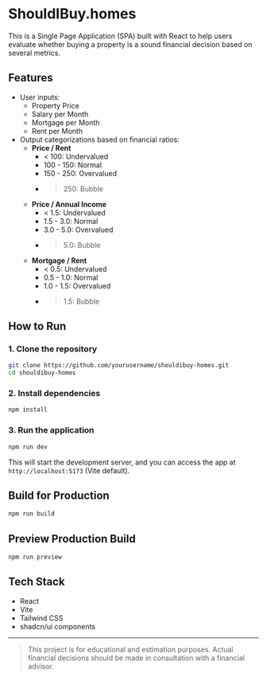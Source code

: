 # ShouldIBuy.homes

This is a Single Page Application (SPA) built with React to help users evaluate whether buying a property is a sound financial decision based on several metrics.

## Features

- User inputs:
  - Property Price
  - Salary per Month
  - Mortgage per Month
  - Rent per Month
- Output categorizations based on financial ratios:
  - **Price / Rent**
    - < 100: Undervalued
    - 100 - 150: Normal
    - 150 - 250: Overvalued
    - > 250: Bubble
  - **Price / Annual Income**
    - < 1.5: Undervalued
    - 1.5 - 3.0: Normal
    - 3.0 - 5.0: Overvalued
    - > 5.0: Bubble
  - **Mortgage / Rent**
    - < 0.5: Undervalued
    - 0.5 - 1.0: Normal
    - 1.0 - 1.5: Overvalued
    - > 1.5: Bubble

## How to Run

### 1. Clone the repository
```bash
git clone https://github.com/yourusername/shouldibuy-homes.git
cd shouldibuy-homes
```

### 2. Install dependencies
```bash
npm install
```

### 3. Run the application
```bash
npm run dev
```

This will start the development server, and you can access the app at `http://localhost:5173` (Vite default).

## Build for Production
```bash
npm run build
```

## Preview Production Build
```bash
npm run preview
```

## Tech Stack
- React
- Vite
- Tailwind CSS
- shadcn/ui components

---

> This project is for educational and estimation purposes. Actual financial decisions should be made in consultation with a financial advisor.
